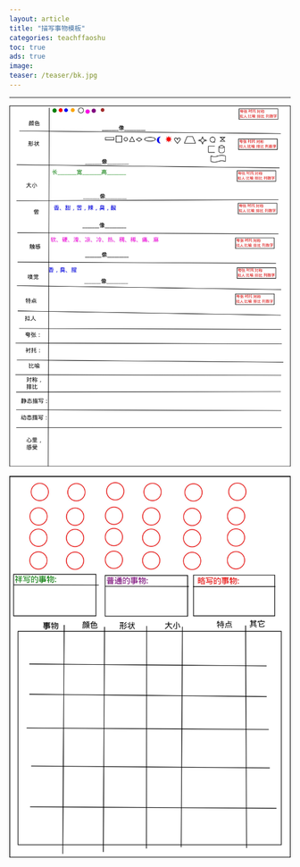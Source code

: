 ```yaml
---
layout: article
title: "描写事物模板"
categories: teachffaoshu
toc: true
ads: true
image:
teaser: /teaser/bk.jpg
---
```


---



![df](https://github.com/storage201602/storage201602/blob/master/myhome2016/_posts/teachffaoshu/2016-11-19-20161119232756teachffaoshu.md/sw2.jpg?raw=true)



![df](https://github.com/storage201602/storage201602/blob/master/myhome2016/_posts/teachffaoshu/2016-11-19-20161119232756teachffaoshu.md/miaoxue.jpg?raw=true)

